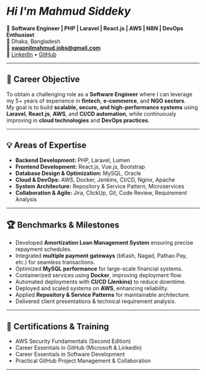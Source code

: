 <h1> <b> <i>Hi I'm Mahmud Siddeky</i></b></h1>

🚀 **Software Engineer | PHP | Laravel | React.js | AWS | N8N | DevOps Enthusiast**  
📍 Dhaka, Bangladesh  
📧 **swapnilmahmud.jobs@gmail.com**  
🔗 [LinkedIn](https://linkedin.com/in/swapnil51) • [GitHub](https://github.com/MahmudSiddekySwapnil)

---

## 🧭 Career Objective
To obtain a challenging role as a **Software Engineer** where I can leverage my 5+ years of experience in **fintech**, **e-commerce**, and **NGO sectors**.  
My goal is to build **scalable, secure, and high-performance systems** using **Laravel**, **React.js**, **AWS**, and **CI/CD automation**, while continuously improving in **cloud technologies** and **DevOps practices**.

---

## 💡 Areas of Expertise
- **Backend Development:** PHP, Laravel, Lumen  
- **Frontend Development:** React.js, Vue.js, Bootstrap  
- **Database Design & Optimization:** MySQL, Oracle  
- **Cloud & DevOps:** AWS, Docker, Jenkins, CI/CD, Nginx, Apache  
- **System Architecture:** Repository & Service Pattern, Microservices  
- **Collaboration & Agile:** Jira, ClickUp, Git, Code Review, Requirement Analysis  

---
## 🏆 Benchmarks & Milestones
- Developed **Amortization Loan Management System** ensuring precise repayment schedules.  
- Integrated **multiple payment gateways** (bKash, Nagad, Pathao Pay, etc.) for seamless transactions.  
-  Optimized **MySQL performance** for large-scale financial systems.  
- Containerized services using **Docker**, improving deployment flow.  
- Automated deployments with **CI/CD (Jenkins)** to reduce downtime.  
- Deployed and scaled systems on **AWS**, enhancing reliability.  
- Applied **Repository & Service Patterns** for maintainable architecture.  
-  Delivered client presentations & technical requirement analysis.

---
## 🧠 Certifications & Training
- AWS Security Fundamentals (Second Edition)  
- Career Essentials in GitHub (Microsoft & LinkedIn)  
- Career Essentials in Software Development  
- Practical GitHub Project Management & Collaboration  

---
